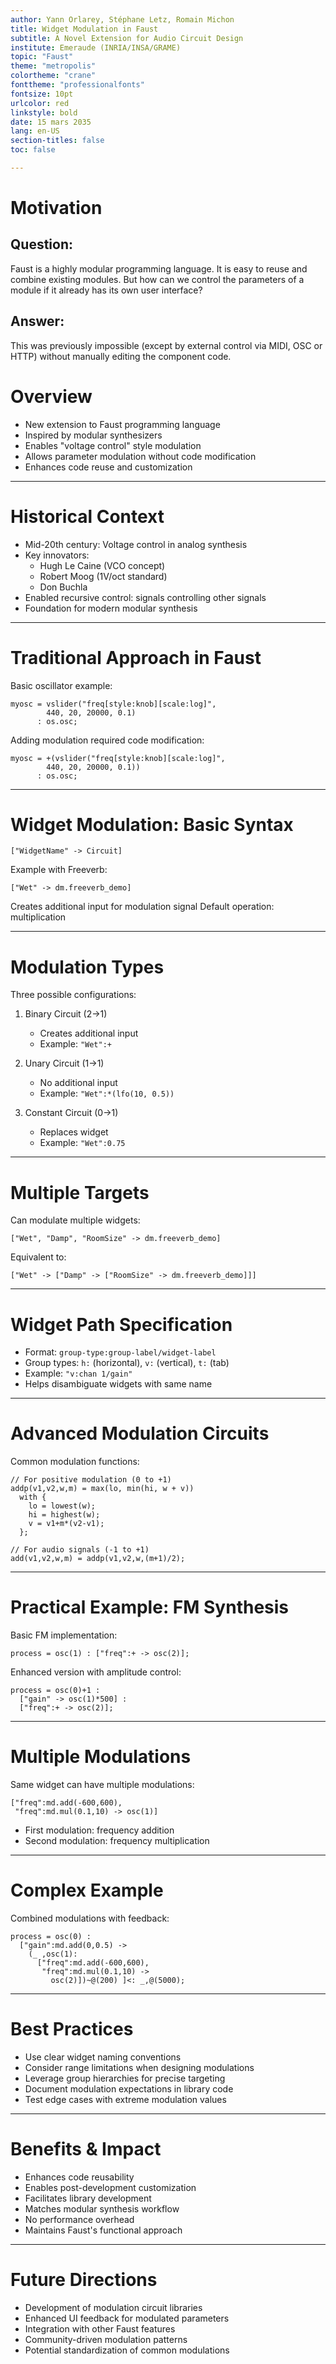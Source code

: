 ```yaml
---
author: Yann Orlarey, Stéphane Letz, Romain Michon
title: Widget Modulation in Faust
subtitle: A Novel Extension for Audio Circuit Design
institute: Emeraude (INRIA/INSA/GRAME)
topic: "Faust"
theme: "metropolis"
colortheme: "crane"
fonttheme: "professionalfonts"
fontsize: 10pt
urlcolor: red
linkstyle: bold
date: 15 mars 2035
lang: en-US
section-titles: false
toc: false

---
```

# Motivation

## Question:
Faust is a highly modular programming language. It is easy to reuse and combine existing modules. But how can we
control the parameters of a module if it already has its own user interface?

## Answer:
This was previously impossible (except by external control via
MIDI, OSC or HTTP) without manually editing the component
code. 

# Overview

- New extension to Faust programming language
- Inspired by modular synthesizers
- Enables "voltage control" style modulation
- Allows parameter modulation without code modification
- Enhances code reuse and customization

---

# Historical Context

- Mid-20th century: Voltage control in analog synthesis
- Key innovators:
  - Hugh Le Caine (VCO concept)
  - Robert Moog (1V/oct standard)
  - Don Buchla
- Enabled recursive control: signals controlling other signals
- Foundation for modern modular synthesis

---

# Traditional Approach in Faust

Basic oscillator example:
```faust
myosc = vslider("freq[style:knob][scale:log]", 
        440, 20, 20000, 0.1) 
      : os.osc;
```

Adding modulation required code modification:
```faust
myosc = +(vslider("freq[style:knob][scale:log]", 
        440, 20, 20000, 0.1)) 
      : os.osc;
```

---

# Widget Modulation: Basic Syntax

```faust
["WidgetName" -> Circuit]
```

Example with Freeverb:
```faust
["Wet" -> dm.freeverb_demo]
```

Creates additional input for modulation signal
Default operation: multiplication

---

# Modulation Types

Three possible configurations:

1. Binary Circuit (2→1)
   - Creates additional input
   - Example: `"Wet":+`

2. Unary Circuit (1→1)
   - No additional input
   - Example: `"Wet":*(lfo(10, 0.5))`

3. Constant Circuit (0→1)
   - Replaces widget
   - Example: `"Wet":0.75`

---

# Multiple Targets

Can modulate multiple widgets:
```faust
["Wet", "Damp", "RoomSize" -> dm.freeverb_demo]
```

Equivalent to:
```faust
["Wet" -> ["Damp" -> ["RoomSize" -> dm.freeverb_demo]]]
```

---

# Widget Path Specification

- Format: `group-type:group-label/widget-label`
- Group types: `h:` (horizontal), `v:` (vertical), `t:` (tab)
- Example: `"v:chan 1/gain"`
- Helps disambiguate widgets with same name

---

# Advanced Modulation Circuits

Common modulation functions:

```faust
// For positive modulation (0 to +1)
addp(v1,v2,w,m) = max(lo, min(hi, w + v))
  with {
    lo = lowest(w);
    hi = highest(w);
    v = v1+m*(v2-v1);
  };

// For audio signals (-1 to +1)
add(v1,v2,w,m) = addp(v1,v2,w,(m+1)/2);
```

---

# Practical Example: FM Synthesis

Basic FM implementation:
```faust
process = osc(1) : ["freq":+ -> osc(2)];
```

Enhanced version with amplitude control:
```faust
process = osc(0)+1 : 
  ["gain" -> osc(1)*500] : 
  ["freq":+ -> osc(2)];
```

---

# Multiple Modulations

Same widget can have multiple modulations:
```faust
["freq":md.add(-600,600), 
 "freq":md.mul(0.1,10) -> osc(1)]
```

- First modulation: frequency addition
- Second modulation: frequency multiplication

---

# Complex Example

Combined modulations with feedback:
```faust
process = osc(0) : 
  ["gain":md.add(0,0.5) -> 
    (_ ,osc(1): 
      ["freq":md.add(-600,600), 
       "freq":md.mul(0.1,10) -> 
         osc(2)])~@(200) ]<: _,@(5000);
```

---

# Best Practices

- Use clear widget naming conventions
- Consider range limitations when designing modulations
- Leverage group hierarchies for precise targeting
- Document modulation expectations in library code
- Test edge cases with extreme modulation values

---

# Benefits & Impact

- Enhances code reusability
- Enables post-development customization
- Facilitates library development
- Matches modular synthesis workflow
- No performance overhead
- Maintains Faust's functional approach

---

# Future Directions

- Development of modulation circuit libraries
- Enhanced UI feedback for modulated parameters
- Integration with other Faust features
- Community-driven modulation patterns
- Potential standardization of common modulations

